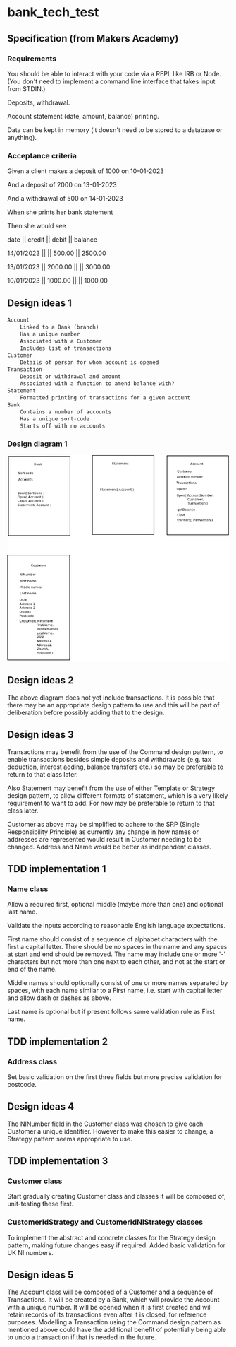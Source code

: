 # bank_tech_test

## Specification (from Makers Academy)
### Requirements

You should be able to interact with your code via a REPL like IRB or Node. (You don't need to implement a command line interface that takes input from STDIN.)

Deposits, withdrawal.
    
Account statement (date, amount, balance) printing.

Data can be kept in memory (it doesn't need to be stored to a database or anything).

### Acceptance criteria

Given a client makes a deposit of 1000 on 10-01-2023

And a deposit of 2000 on 13-01-2023

And a withdrawal of 500 on 14-01-2023

When she prints her bank statement

Then she would see

date || credit || debit || balance

14/01/2023 || || 500.00 || 2500.00

13/01/2023 || 2000.00 || || 3000.00

10/01/2023 || 1000.00 || || 1000.00

## Design ideas 1
    Account
        Linked to a Bank (branch)
        Has a unique number
        Associated with a Customer
        Includes list of transactions
    Customer
        Details of person for whom account is opened
    Transaction
        Deposit or withdrawal and amount
        Associated with a function to amend balance with?
    Statement
        Formatted printing of transactions for a given account
    Bank
        Contains a number of accounts
        Has a unique sort-code
        Starts off with no accounts

### Design diagram 1
![Class Diagram 1](ClassDiagram1.png "Class Diagram 1")

## Design ideas 2
The above diagram does not yet include transactions. It is possible that there may be an appropriate design pattern to use and this will be part of deliberation before possibly adding that to the design.

## Design ideas 3
Transactions may benefit from the use of the Command design pattern, to enable transactions besides simple deposits and withdrawals (e.g. tax deduction, interest adding, balance transfers etc.) so may be preferable to return to that class later.

Also Statement may benefit from the use of either Template or Strategy design pattern, to allow different formats of statement, which is a very likely requirement to want to add. For now may be preferable to return to that class later.

Customer as above may be simplified to adhere to the SRP (Single Responsibility Principle) as currently any change in how names or addresses are represented would result in Customer needing to be changed. Address and Name would be better as independent classes.

## TDD implementation 1
### Name class
Allow a required first, optional middle (maybe more than one) and optional last name. 

Validate the inputs according to reasonable English language expectations. 

First name should consist of a sequence of alphabet characters with the first a capital letter. There should be no spaces in the name and any spaces at start and end should be removed. The name may include one or more '-' characters but not more than one next to each other, and not at the start or end of the name.

Middle names should optionally consist of one or more names separated by spaces, with each name similar to a First name, i.e. start with capital letter and allow dash or dashes as above.

Last name is optional but if present follows same validation rule as First name.


## TDD implementation 2
### Address class
Set basic validation on the first three fields but more precise validation for postcode.


## Design ideas 4
The NINumber field in the Customer class was chosen to give each Customer a unique identifier. However to make this easier to change, a Strategy pattern seems appropriate to use.


## TDD implementation 3
### Customer class
Start gradually creating Customer class and classes it will be composed of, unit-testing these first.


### CustomerIdStrategy and CustomerIdNIStrategy classes
To implement the abstract and concrete classes for the Strategy design pattern, making future changes easy if required. Added basic validation for UK NI numbers.


## Design ideas 5
The Account class will be composed of a Customer and a sequence of Transactions. It will be created by a Bank, which will provide the Account with a unique number. It will be opened when it is first created and will retain records of its transactions even after it is closed, for reference purposes. Modelling a Transaction using the Command design pattern as mentioned above could have the additional benefit of potentially being able to undo a transaction if that is needed in the future.

